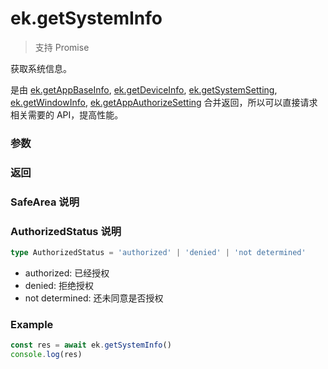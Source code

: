 # ek.getSystemInfo

> <Icon type="success" /> 支持 Promise

获取系统信息。

是由 [ek.getAppBaseInfo](./getAppBaseInfo), [ek.getDeviceInfo](./getDeviceInfo), [ek.getSystemSetting](./getSystemSetting), [ek.getWindowInfo](./getWindowInfo), [ek.getAppAuthorizeSetting](./getAppAuthorizeSetting) 合并返回，所以可以直接请求相关需要的 API，提高性能。

### 参数

<Props options />

### 返回

<Results :data="results" />

### SafeArea 说明

<Results :data="safeArea" />

### AuthorizedStatus 说明

```ts
type AuthorizedStatus = 'authorized' | 'denied' | 'not determined'
```

- authorized: 已经授权
- denied: 拒绝授权
- not determined: 还未同意是否授权

### Example

```ts
const res = await ek.getSystemInfo()
console.log(res)
```

<script setup>
const results = [
  {
    name: 'SDKVersion',
    type: 'string',
    desc: '客户端JS基础库版本'
  },
  {
    name: 'nativeSDKVersion',
    type: 'string',
    desc: '原生客户端基础库版本'
  },
  {
    name: 'version',
    type: 'string',
    desc: '宿主版本号'
  },
  {
    name: 'language',
    type: 'string',
    desc: '系统语言'
  },
  {
    name: 'theme',
    type: 'string',
    desc: '系统当前主题',
    types: [
      { type: "light", desc:"浅色主题" },
      { type: "dark", desc:"深色主题" },
    ]
  },
  {
    name: 'brand',
    type: 'string',
    desc: '设备品牌'
  },
  {
    name: 'model',
    type: 'string',
    desc: '设备型号'
  },
  {
    name: 'system',
    type: 'string',
    desc: '操作系统及版本'
  },
  {
    name: 'platform',
    type: 'string',
    desc: '客户端平台'
  },
  {
    name: 'bluetoothEnabled',
    type: 'boolean',
    desc: '蓝牙的系统开关'
  },
  {
    name: 'locationEnabled',
    type: 'boolean',
    desc: '地理位置的系统开关'
  },
  {
    name: 'wifiEnabled',
    type: 'boolean',
    desc: 'Wi-Fi 的系统开关'
  },
  {
    name: 'deviceOrientation',
    type: 'string',
    desc: '设备方向',
    values: [
      { value: "portrait", desc: "竖屏" },
      { value: "landscape", desc: "横屏" },
    ]
  },
  {
    name: 'pixelRatio',
    type: 'number',
    desc: '设备像素比'
  },
  {
    name: 'screenWidth',
    type: 'number',
    desc: '屏幕宽度，单位px'
  },
  {
    name: 'screenHeight',
    type: 'number',
    desc: '屏幕高度，单位px'
  },
  {
    name: 'windowWidth',
    type: 'number',
    desc: '可使用窗口宽度，单位px'
  },
  {
    name: 'windowHeight',
    type: 'number',
    desc: '可使用窗口高度，单位px'
  },
  {
    name: 'statusBarHeight',
    type: 'number',
    desc: '状态栏的高度，单位px'
  },
  {
    name: 'safeArea',
    type: 'SafeArea',
    desc: '安全区域'
  },
  {
    name: 'screenTop',
    type: 'number',
    desc: '窗口上边缘的 y 值，单位px'
  },
  {
    name: 'albumAuthorized',
    type: 'AuthorizedStatus',
    desc: '允许宿主使用相册的开关'
  },
  {
    name: 'bluetoothAuthorized',
    type: 'AuthorizedStatus',
    desc: '允许宿主使用蓝牙的开关'
  },
  {
    name: 'cameraAuthorized',
    type: 'AuthorizedStatus',
    desc: '允许宿主使用摄像头的开关'
  },
  {
    name: 'locationAuthorized',
    type: 'AuthorizedStatus',
    desc: '允许宿主使用定位的开关'
  },
  {
    name: 'locationReducedAccuracy',
    type: 'boolean',
    desc: '是否是模糊定位'
  },
  {
    name: 'microphoneAuthorized',
    type: 'AuthorizedStatus',
    desc: '允许宿主使用麦克风的开关'
  },
  {
    name: 'notificationAuthorized',
    type: 'AuthorizedStatus',
    desc: '允许宿主通知的开关'
  },
  {
    name: 'notificationAlertAuthorized',
    type: 'AuthorizedStatus',
    desc: '允许宿主通知带有提醒的开关'
  },
  {
    name: 'notificationBadgeAuthorized',
    type: 'AuthorizeStatus',
    desc: '允许宿主通知带有标记的开关'
  },
  {
    name: 'notificationSoundAuthorized',
    type: 'AuthorizedStatus',
    desc: '允许宿主通知带有声音的开关'
  },
]

const safeArea = [
  {
    name: 'left',
    type: 'number',
    desc: '安全区域左上角横坐标'
  },
  {
    name: 'right',
    type: 'number',
    desc: '安全区域右下角横坐标'
  },
  {
    name: 'top',
    type: 'number',
    desc: '安全区域左上角纵坐标'
  },
  {
    name: 'bottom',
    type: 'number',
    desc: '安全区域右下角纵坐标'
  },
  {
    name: 'width',
    type: 'number',
    desc: '安全区域的宽度'
  },
  {
    name: 'height',
    type: 'number',
    desc: '安全区域的高度'
  },
]
</script>

